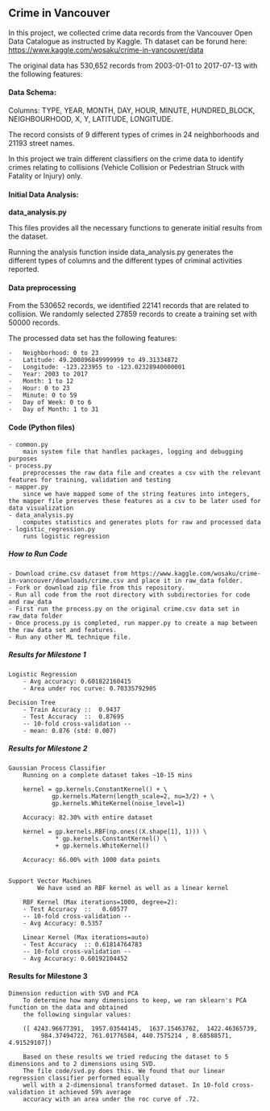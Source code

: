 ##	Crime in Vancouver

In this project, we collected crime data records from the Vancouver Open Data Catalogue as instructed by Kaggle.
Th dataset can be forund here: https://www.kaggle.com/wosaku/crime-in-vancouver/data

The original data has 530,652 records from 2003-01-01 to 2017-07-13 with the following features:

#### Data Schema:

Columns:
TYPE, YEAR, MONTH, DAY, HOUR, MINUTE, HUNDRED_BLOCK, NEIGHBOURHOOD, X, Y, LATITUDE, LONGITUDE.

The record consists of 9 different types of crimes in 24 neighborhoods and 21193 street names. 

In this project we train different classifiers on the crime data to identify crimes relating to collisions (Vehicle Collision or Pedestrian Struck with Fatality or Injury) only. 

#### Initial Data Analysis:

**data_analysis.py**

This files provides all the necessary functions to generate initial results from the dataset.

Running the analysis function inside data_analysis.py generates the different types of columns and the different types of criminal activities reported.



#### Data preprocessing
From the 530652 records, we identified 22141 records that are related to collision. We randomly selected 27859 records to create a training set with 50000 records.

The processed data set has the following features:
	
	-	Neighborhood: 0 to 23
	-	Latitude: 49.200896849999999 to 49.31334872
	-	Longitude: -123.223955 to -123.02328940000001
	-	Year: 2003 to 2017
	- 	Month: 1 to 12
	- 	Hour: 0 to 23
	- 	Minute: 0 to 59
	- 	Day of Week: 0 to 6
	- 	Day of Month: 1 to 31

#### Code (Python files)
	- common.py
		main system file that handles packages, logging and debugging purposes
	- process.py
		preprocesses the raw data file and creates a csv with the relevant features for training, validation and testing
	- mapper.py
		since we have mapped some of the string features into integers, the mapper file preserves these features as a csv to be later used for data visualization
	- data_analysis.py
		computes statistics and generates plots for raw and processed data
	- logistic_regression.py
		runs logistic regression


##### How to Run Code
	- Download crime.csv dataset from https://www.kaggle.com/wosaku/crime-in-vancouver/downloads/crime.csv and place it in raw_data folder.
	- Fork or download zip file from this repository.
	- Run all code from the root directory with subdirectories for code and raw_data
	- First run the process.py on the original crime.csv data set in raw_data folder
	- Once process.py is completed, run mapper.py to create a map between the raw data set and features.
	- Run any other ML technique file.


##### Results for Milestone 1
	Logistic Regression
		- Avg accuracy: 0.601822160415
		- Area under roc curve: 0.70335792905

	Decision Tree
		- Train Accuracy ::  0.9437
		- Test Accuracy  ::  0.87695
		-- 10-fold cross-validation --
		- mean: 0.876 (std: 0.007)

##### Results for Milestone 2

	Gaussian Process Classifier
		Running on a complete dataset takes ~10-15 mins

		kernel = gp.kernels.ConstantKernel() + \
				gp.kernels.Matern(length_scale=2, nu=3/2) + \
				gp.kernels.WhiteKernel(noise_level=1)

		Accuracy: 82.30% with entire dataset

		kernel = gp.kernels.RBF(np.ones((X.shape[1], 1))) \
				 * gp.kernels.ConstantKernel() \
			     + gp.kernels.WhiteKernel()	

		Accuracy: 66.00% with 1000 data points


	Support Vector Machines
	        We have used an RBF kernel as well as a linear kernel
		
		RBF Kernel (Max iterations=1000, degree=2):
		- Test Accuracy  ::   0.60577
		-- 10-fold cross-validation --
		- Avg Accuracy: 0.5357
		
		Linear Kernel (Max iterations=auto)
		- Test Accuracy  :: 0.61814764783
		-- 10-fold cross-validation --
		- Avg Accuracy: 0.60192104452 
		
#### Results for Milestone 3

	Dimension reduction with SVD and PCA
		To determine how many dimensions to keep, we ran sklearn's PCA function on the data and obtained
		the following singular values:
		
		([ 4243.96677391,  1957.03544145,  1637.15463762,  1422.46365739,
	         984.37494722, 761.01776584, 440.7575214 , 8.68588571, 4.91529107])
		 
		Based on these results we tried reducing the dataset to 5 dimensions and to 2 dimensions using SVD.
		The file code/svd.py does this. We found that our linear regression classifier performed equally
		well with a 2-dimensional transformed dataset. In 10-fold cross-validation it achieved 59% average 
		accuracy with an area under the roc curve of .72. 

